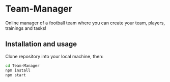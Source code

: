 # Team-Manager
Online manager of a football team where you can create your team, players, trainings and tasks!

## Installation and usage

Clone repository into your local machine, then: 
```bash
cd Team-Manager
npm install
npm start
```
